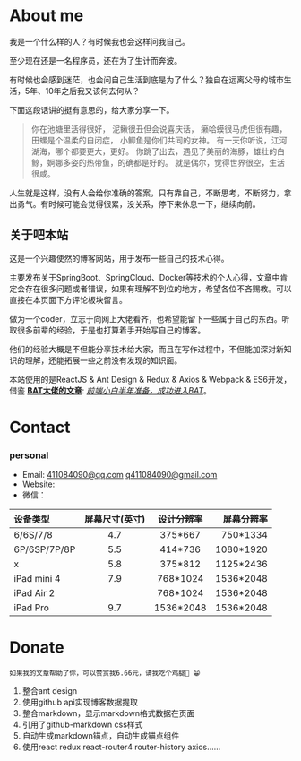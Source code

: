 # About me  
我是一个什么样的人？有时候我也会这样问我自己。 
    
至少现在还是一名程序员，还在为了生计而奔波。 

有时候也会感到迷茫，也会问自己生活到底是为了什么？独自在远离父母的城市生活，5年、10年之后我又该何去何从？

下面这段话讲的挺有意思的，给大家分享一下。

> 你在池塘里活得很好，
> 泥鳅很丑但会说喜庆话，
> 癞哈蟆很马虎但很有趣，
> 田螺是个温柔的自闭症，
> 小鲫鱼是你们共同的女神。
> 有一天你听说，江河湖海，哪个都要更大，更好。
> 你跳了出去，遇见了美丽的海豚，雄壮的白鲸，婀娜多姿的热带鱼，的确都是好的。
> 就是偶尔，觉得世界很空，生活很咸。

人生就是这样，没有人会给你准确的答案，只有靠自己，不断思考，不断努力，拿出勇气。有时候可能会觉得很累，没关系，停下来休息一下，继续向前。

## 关于吧本站    
这是一个兴趣使然的博客网站，用于发布一些自己的技术心得。

主要发布关于SpringBoot、SpringCloud、Docker等技术的个人心得，文章中肯定会存在很多问题或者错误，如果有理解不到位的地方，希望各位不吝赐教。可以直接在本页面下方评论板块留言。

做为一个coder，立志于向网上大佬看齐，也希望能留下一些属于自己的东西。听取很多前辈的经验，于是也打算着手开始写自己的博客。

他们的经验大概是不但能分享技术给大家，而且在写作过程中，不但能加深对新知识的理解，还能拓展一些之前没有发现的知识面。

本站使用的是ReactJS & Ant Design & Redux & Axios & Webpack & ES6开发，借鉴 **[BAT大佬的文章](https://github.com/brickspert/blog/issues/1)**: *[前端小白半年准备，成功进入BAT](https://github.com/brickspert/blog/issues/16)*。


# Contact
### personal
* Email: 411084090@qq.com q411084090@gmail.com
* Website: 
* 微信：

| 设备类型     | 屏幕尺寸(英寸) | 设计分辨率  | 屏幕分辨率 |
| :---        |    :----:   |    :----:   |    ---: |
| 6/6S/7/8 | 4.7 | 375*667 | 750*1334 | 750*1334 |
| 6P/6SP/7P/8P | 5.5 | 414*736 | 1080*1920 | 1242*2208 |
| x | 5.8 | 375*812 | 1125*2436 | 1125*2436 ||
| iPad mini 4 | 7.9 | 768*1024 | 1536*2048 | 1536*2048 |
| iPad Air 2 |  | 768*1024 | 1536*2048 | 1536*2048 |
| iPad Pro | 9.7 | 1536*2048 | 1536*2048 |


# Donate
    如果我的文章帮助了你，可以赞赏我6.66元，请我吃个鸡腿🍗 😁


1. 整合ant design
2. 使用github api实现博客数据提取
3. 整合markdown，显示markdown格式数据在页面
4. 引用了github-markdown css样式
5. 自动生成markdown锚点，自动生成锚点组件
6. 使用react redux react-router4 router-history axios……
